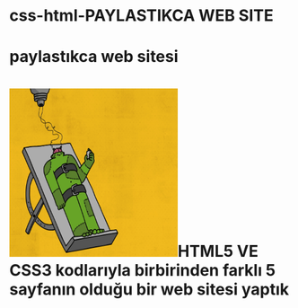 # css-html-PAYLASTIKCA WEB SITE
<h1>paylastıkca web sitesi<h1>
<p><img src="https://github.com/fromcosmopolis/css-html-odev/blob/main/payla%C5%9Ft%C4%B1k%C3%A7a.gif" width="300" height="300"/>HTML5 VE CSS3 kodlarıyla birbirinden farklı 5 sayfanın olduğu bir web sitesi yaptık<p>
